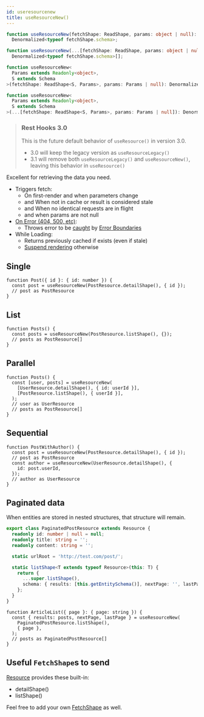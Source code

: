 ```yaml
---
id: useresourcenew
title: useResourceNew()
---
```


<!--DOCUSAURUS_CODE_TABS-->
<!--Type-->

```typescript
function useResourceNew(fetchShape: ReadShape, params: object | null):
  Denormalized<typeof fetchShape.schema>;

function useResourceNew(...[fetchShape: ReadShape, params: object | null]):
  Denormalized<typeof fetchShape.schema>[];
```

<!--With Generics-->

```typescript
function useResourceNew<
  Params extends Readonly<object>,
  S extends Schema
>(fetchShape: ReadShape<S, Params>, params: Params | null): Denormalized<S>;

function useResourceNew<
  Params extends Readonly<object>,
  S extends Schema
>(...[fetchShape: ReadShape<S, Params>, params: Params | null]): Denormalized<S>[];
```

<!--END_DOCUSAURUS_CODE_TABS-->

> ### Rest Hooks 3.0
>
> This is the future default behavior of `useResource()` in version 3.0.
>
> - 3.0 will keep the legacy version as `useResourceLegacy()`
> - 3.1 will remove both `useResourceLegacy()` and `useResourceNew()`, leaving this behavior in `useResource()`

Excellent for retrieving the data you need.

- Triggers fetch:
  - On first-render and when parameters change
  - and When not in cache or result is considered stale
  - and When no identical requests are in flight
  - and when params are not null
- [On Error (404, 500, etc)](https://www.restapitutorial.com/httpstatuscodes.html):
  - Throws error to be [caught](../guides/network-errors.md) by [Error Boundaries](https://reactjs.org/docs/error-boundaries.html)
- While Loading:
  - Returns previously cached if exists (even if stale)
  - [Suspend rendering](../guides/loading-state.md) otherwise

## Single

```tsx
function Post({ id }: { id: number }) {
  const post = useResourceNew(PostResource.detailShape(), { id });
  // post as PostResource
}
```

## List

```tsx
function Posts() {
  const posts = useResourceNew(PostResource.listShape(), {});
  // posts as PostResource[]
}
```

## Parallel

```tsx
function Posts() {
  const [user, posts] = useResourceNew(
    [UserResource.detailShape(), { id: userId }],
    [PostResource.listShape(), { userId }],
  );
  // user as UserResource
  // posts as PostResource[]
}
```

## Sequential

```tsx
function PostWithAuthor() {
  const post = useResourceNew(PostResource.detailShape(), { id });
  // post as PostResource
  const author = useResourceNew(UserResource.detailShape(), {
    id: post.userId,
  });
  // author as UserResource
}
```

## Paginated data

When entities are stored in nested structures, that structure will remain.

```typescript
export class PaginatedPostResource extends Resource {
  readonly id: number | null = null;
  readonly title: string = '';
  readonly content: string = '';

  static urlRoot = 'http://test.com/post/';

  static listShape<T extends typeof Resource>(this: T) {
    return {
      ...super.listShape(),
      schema: { results: [this.getEntitySchema()], nextPage: '', lastPage: '' },
    };
  }
}
```

```tsx
function ArticleList({ page }: { page: string }) {
  const { results: posts, nextPage, lastPage } = useResourceNew(
    PaginatedPostResource.listShape(),
    { page },
  );
  // posts as PaginatedPostResource[]
}
```

## Useful `FetchShape`s to send

[Resource](./Resource.md#provided-and-overridable-methods) provides these built-in:

- detailShape()
- listShape()

Feel free to add your own [FetchShape](./FetchShape.md) as well.

